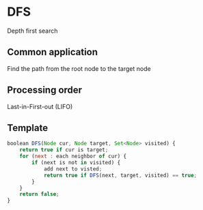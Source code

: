 # DFS

Depth first search

## Common application

Find the path from the root node to the target node

## Processing order

Last-in-First-out (LIFO)

## Template

```js
boolean DFS(Node cur, Node target, Set<Node> visited) {
    return true if cur is target;
    for (next : each neighbor of cur) {
        if (next is not in visited) {
            add next to visted;
            return true if DFS(next, target, visited) == true;
        }
    }
    return false;
}
```